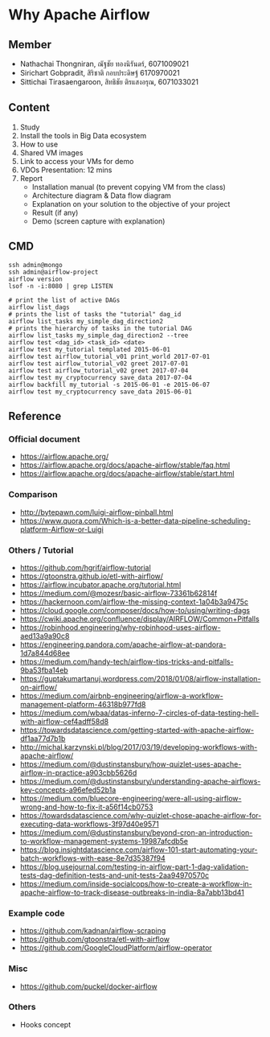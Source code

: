 # Why Apache Airflow

## Member
- Nathachai Thongniran, ณัฐชัย ทองนิรันดร์, 6071009021
- Sirichart Gobpradit, สิริชาติ กอบประดิษฐ์ 6170970021
- Sittichai Tirasaengaroon, สิทธิชัย ติรแสงอรุณ, 6071033021

## Content
1. Study
2. Install the tools in Big Data ecosystem
3. How to use
4. Shared VM images
5. Link to access your VMs for demo
6. VDOs Presentation: 12 mins
7. Report
    - Installation manual (to prevent copying VM from the class)
    - Architecture diagram & Data flow diagram
    - Explanation on your solution to the objective of your project
    - Result (if any)
    - Demo (screen capture with explanation)

## CMD
```
ssh admin@mongo
ssh admin@airflow-project
airflow version
lsof -n -i:8080 | grep LISTEN

# print the list of active DAGs
airflow list_dags
# prints the list of tasks the "tutorial" dag_id
airflow list_tasks my_simple_dag_direction2
# prints the hierarchy of tasks in the tutorial DAG
airflow list_tasks my_simple_dag_direction2 --tree
airflow test <dag_id> <task_id> <date>
airflow test my_tutorial templated 2015-06-01
airflow test airflow_tutorial_v01 print_world 2017-07-01
airflow test airflow_tutorial_v02 greet 2017-07-01
airflow test airflow_tutorial_v02 greet 2017-07-04
airflow test my_cryptocurrency save_data 2017-07-04
airflow backfill my_tutorial -s 2015-06-01 -e 2015-06-07
airflow test my_cryptocurrency save_data 2015-06-01
```

## Reference
### Official document
- https://airflow.apache.org/
- https://airflow.apache.org/docs/apache-airflow/stable/faq.html
- https://airflow.apache.org/docs/apache-airflow/stable/start.html

### Comparison
- http://bytepawn.com/luigi-airflow-pinball.html
- https://www.quora.com/Which-is-a-better-data-pipeline-scheduling-platform-Airflow-or-Luigi

### Others / Tutorial
- https://github.com/hgrif/airflow-tutorial
- https://gtoonstra.github.io/etl-with-airflow/
- https://airflow.incubator.apache.org/tutorial.html
- https://medium.com/@mozesr/basic-airflow-73361b62814f
- https://hackernoon.com/airflow-the-missing-context-1a04b3a9475c
- https://cloud.google.com/composer/docs/how-to/using/writing-dags
- https://cwiki.apache.org/confluence/display/AIRFLOW/Common+Pitfalls
- https://robinhood.engineering/why-robinhood-uses-airflow-aed13a9a90c8
- https://engineering.pandora.com/apache-airflow-at-pandora-1d7a844d68ee
- https://medium.com/handy-tech/airflow-tips-tricks-and-pitfalls-9ba53fba14eb
- https://guptakumartanuj.wordpress.com/2018/01/08/airflow-installation-on-airflow/
- https://medium.com/airbnb-engineering/airflow-a-workflow-management-platform-46318b977fd8
- https://medium.com/wbaa/datas-inferno-7-circles-of-data-testing-hell-with-airflow-cef4adff58d8
- https://towardsdatascience.com/getting-started-with-apache-airflow-df1aa77d7b1b
- http://michal.karzynski.pl/blog/2017/03/19/developing-workflows-with-apache-airflow/
- https://medium.com/@dustinstansbury/how-quizlet-uses-apache-airflow-in-practice-a903cbb5626d
- https://medium.com/@dustinstansbury/understanding-apache-airflows-key-concepts-a96efed52b1a
- https://medium.com/bluecore-engineering/were-all-using-airflow-wrong-and-how-to-fix-it-a56f14cb0753
- https://towardsdatascience.com/why-quizlet-chose-apache-airflow-for-executing-data-workflows-3f97d40e9571
- https://medium.com/@dustinstansbury/beyond-cron-an-introduction-to-workflow-management-systems-19987afcdb5e
- https://blog.insightdatascience.com/airflow-101-start-automating-your-batch-workflows-with-ease-8e7d35387f94
- https://blog.usejournal.com/testing-in-airflow-part-1-dag-validation-tests-dag-definition-tests-and-unit-tests-2aa94970570c
- https://medium.com/inside-socialcops/how-to-create-a-workflow-in-apache-airflow-to-track-disease-outbreaks-in-india-8a7abb13bd41

### Example code
- https://github.com/kadnan/airflow-scraping
- https://github.com/gtoonstra/etl-with-airflow
- https://github.com/GoogleCloudPlatform/airflow-operator

### Misc
- https://github.com/puckel/docker-airflow

### Others
- Hooks concept
